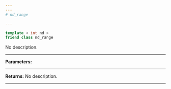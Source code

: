 ```yaml
---
---
# nd_range

---
```


```cpp
template < int nd >
friend class nd_range
```


No description.


---
**Parameters:**


---
**Returns:** No description.

---
